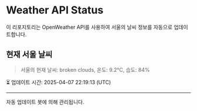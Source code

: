 
# Weather API Status

이 리포지토리는 OpenWeather API를 사용하여 서울의 날씨 정보를 자동으로 업데이트합니다.

## 현재 서울 날씨
> 서울의 현재 날씨: broken clouds, 온도: 9.2°C, 습도: 84%

⏳ 업데이트 시간: 2025-04-07 22:19:13 (UTC)

---
자동 업데이트 봇에 의해 관리됩니다.
